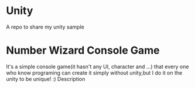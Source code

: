 # Unity
A repo to share my unity sample
# Number Wizard Console Game
It's a simple console game(it hasn't any UI, character and ...) that every one who know programing can create it simply without unity,but I do it on the unity to be unique! :)
Description
